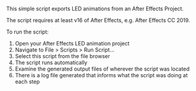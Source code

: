 This simple script exports LED animations from an After Effects Project.

The script requires at least v16 of After Effects, e.g. After Effects CC 2019.

To run the script:
1. Open your After Effects LED animation project
2. Navigate to File > Scripts > Run Script...
3. Select this script from the file browser
4. The script runs automatically
5. Examine the generated output files of wherever the script was located
6. There is a log file generated that informs what the script was doing at each step
